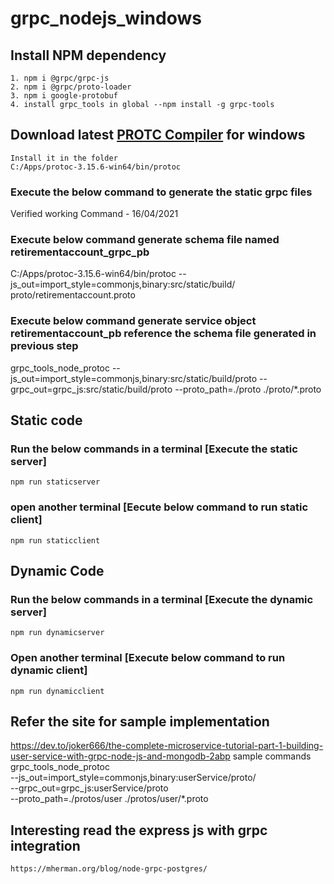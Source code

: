# grpc_nodejs_windows
## Install NPM dependency
```
1. npm i @grpc/grpc-js
2. npm i @grpc/proto-loader
3. npm i google-protobuf
4. install grpc_tools in global --npm install -g grpc-tools
```

## Download latest [PROTC Compiler](https://github.com/protocolbuffers/protobuf/releases) for windows 
```
Install it in the folder 
C:/Apps/protoc-3.15.6-win64/bin/protoc 
```
### Execute the below command to generate the static grpc files ### 
Verified working Command - 16/04/2021
### Execute below command generate schema file named retirementaccount_grpc_pb ### 
C:/Apps/protoc-3.15.6-win64/bin/protoc --js_out=import_style=commonjs,binary:src/static/build/ proto/retirementaccount.proto
### Execute below command generate service object retirementaccount_pb reference the schema file generated in previous step ### 
grpc_tools_node_protoc --js_out=import_style=commonjs,binary:src/static/build/proto --grpc_out=grpc_js:src/static/build/proto  --proto_path=./proto ./proto/*.proto
## Static code
### Run the below commands in a terminal [Execute the static server]
```
npm run staticserver
```
### open another terminal [Eecute below command to run static client]
```
npm run staticclient
```
## Dynamic Code
### Run the below commands in a terminal [Execute the dynamic server]
```
npm run dynamicserver
```
### Open another terminal [Execute below command to run dynamic client]
```
npm run dynamicclient
```

## Refer the site for sample implementation
https://dev.to/joker666/the-complete-microservice-tutorial-part-1-building-user-service-with-grpc-node-js-and-mongodb-2abp
sample commands
grpc_tools_node_protoc \
    --js_out=import_style=commonjs,binary:userService/proto/ \
    --grpc_out=grpc_js:userService/proto \
    --proto_path=./protos/user ./protos/user/*.proto

## Interesting read the express js with grpc integration
    https://mherman.org/blog/node-grpc-postgres/
